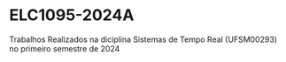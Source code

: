 # ELC1095-2024A
Trabalhos Realizados na diciplina Sistemas de Tempo Real (UFSM00293) no primeiro semestre de 2024
